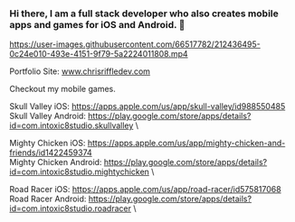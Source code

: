 ### Hi there, I am a full stack developer who also creates mobile apps and games for iOS and Android. 👋

https://user-images.githubusercontent.com/66517782/212436495-0c24e010-493e-4151-9f79-5a2224011808.mp4

Portfolio Site: www.chrisriffledev.com

Checkout my mobile games.

Skull Valley iOS:       https://apps.apple.com/us/app/skull-valley/id988550485 \
Skull Valley Android:   https://play.google.com/store/apps/details?id=com.intoxic8studio.skullvalley \

Mighty Chicken iOS:     https://apps.apple.com/us/app/mighty-chicken-and-friends/id1422459374 \
Mighty Chicken Android: https://play.google.com/store/apps/details?id=com.intoxic8studio.mightychicken \

Road Racer iOS:         https://apps.apple.com/us/app/road-racer/id575817068 \
Road Racer Android:     https://play.google.com/store/apps/details?id=com.intoxic8studio.roadracer \

<!--
**criffle629/criffle629** is a ✨ _special_ ✨ repository because its `README.md` (this file) appears on your GitHub profile.

Here are some ideas to get you started:

- 🔭 I’m currently working on ...
- 🌱 I’m currently learning ...
- 👯 I’m looking to collaborate on ...
- 🤔 I’m looking for help with ...
- 💬 Ask me about ...
- 📫 How to reach me: ...
- 😄 Pronouns: ...
- ⚡ Fun fact: ...
-->
